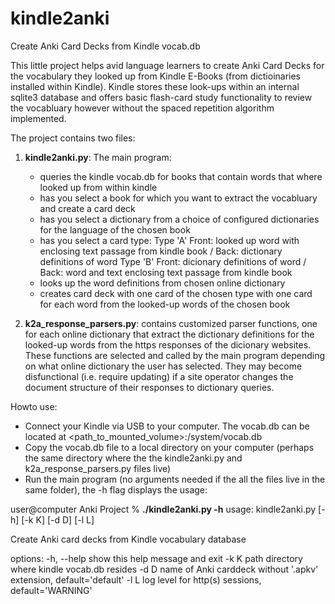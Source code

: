 # kindle2anki
Create Anki Card Decks from Kindle vocab.db

This little project helps avid language learners to create Anki Card Decks for the vocabulary they looked up from Kindle E-Books (from dictioinaries installed within Kindle). Kindle stores these look-ups within an internal sqlite3 database and offers basic flash-card study functionality to review the vocabluary however without the spaced repetition algorithm implemented.

The project contains two files:

1. **kindle2anki.py**:
   The main program: 
   - queries the kindle vocab.db for books that contain words that where looked up from within kindle
   - has you select a book for which you want to extract the vocabluary and create a card deck
   - has you select a dictionary from a choice of configured dictionaries for the language of the chosen book
   - has you select a card type: 
    Type 'A' Front: looked up word with enclosing text passage from kindle book / Back: dictionary definitions of word
    Type 'B' Front: dicionary definitions of word / Back: word and text enclosing text passage from kindle book
   - looks up the word definitions from chosen online dictionary
   - creates card deck with one card of the chosen type with one card for each word from the looked-up words of the chosen book
   
2. **k2a_response_parsers.py**:
   contains customized parser functions, one for each online dictionary that extract the dictionary definitions for the looked-up words
   from the https responses of the dicionary websites. These functions are selected and called by the main program depending on what
   online dictionary the user has selected. They may become disfunctional (i.e. require updating) if a site operator changes the document structure
   of their responses to dictionary queries.

Howto use:
- Connect your Kindle via USB to your computer. The vocab.db can be located at <path_to_mounted_volume>:/system/vocab.db
- Copy the vocab.db file to a local directory on your computer (perhaps the same directory where the the kindle2anki.py and k2a_response_parsers.py files live)
- Run the main program (no arguments needed if the all the files live in the same folder), the -h flag displays the usage:

user@computer Anki Project % **./kindle2anki.py -h** 
usage: kindle2anki.py [-h] [-k K] [-d D] [-l L]

Create Anki card decks from Kindle vocabulary database

options:
  -h, --help  show this help message and exit
  -k K        path directory where kindle vocab.db resides
  -d D        name of Anki carddeck without '.apkv' extension, default='default'
  -l L        log level for http(s) sessions, default='WARNING'
